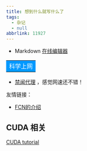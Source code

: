 ```yaml
---
title: 想到什么就写什么了
tags:
  - 杂记
  - null
abbrlink: 11927
---
```






- Markdown [在线编辑器](https://jbt.github.io/markdown-editor/)





<table><tr><td bgcolor=#0099ff><font color=white size=3>科学上网</font></td></tr></table>

- [禁闻代理](https://github.com/bannedbook/fanqiang/wiki) ，感觉网速还不错！


友情链接：

- [FCN的介绍](http://simtalk.cn/2016/11/01/Fully-Convolutional-Networks/)


## CUDA 相关
[CUDA tutorial](http://www.nvidia.cn/object/cuda_education_cn_old.html#1)